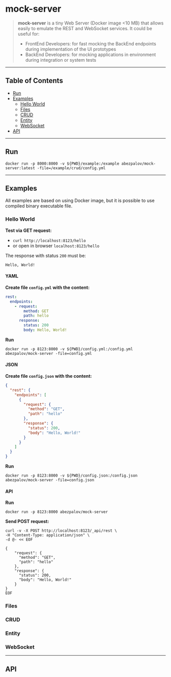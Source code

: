# mock-server
> **mock-server** is a tiny Web Server (Docker image <10 MB) that allows easily to emulate the REST and WebSocket services.
> It could be useful for:
> * FrontEnd Developers: for fast mocking the BackEnd endpoints during implementation of the UI prototypes
> * BackEnd Developers: for mocking applications in environment during integration or system tests 
---

## Table of Contents
* [Run](#run)
* [Examples](#examples)
    * [Hello World](#hello-world)
    * [Files](#files)
    * [CRUD](#crud)
    * [Entity](#entity)
    * [WebSocket](#websocket)
* [API](#api)

---
## Run

`docker run -p 8000:8000 -v ${PWD}/example:/example abezpalov/mock-server:latest -file=/example/crud/config.yml`

---
## Examples
All examples are based on using Docker image, but it is possible to use compiled binary executable file.
### Hello World

**Test via GET request:**
* `curl http://localhost:8123/hello`
* or open in browser `localhost:8123/hello`

The response with status `200` must be:
```
Hello, World!
```

#### YAML
**Create file `config.yml` with the content:**
```yaml
rest:
  endpoints:
    - request:
        method: GET
        path: hello
      response:
        status: 200
        body: Hello, World!
```
**Run**
```console
docker run -p 8123:8000 -v ${PWD}/config.yml:/config.yml abezpalov/mock-server -file=config.yml

```

#### JSON
**Create file `config.json` with the content:**
```json
{
  "rest": {
    "endpoints": [
      {
        "request": {
          "method": "GET",
          "path": "hello"
        },
        "response": {
          "status": 200,
          "body": "Hello, World!"
        }
      }
    ]
  }
}
```
**Run** 
```console
docker run -p 8123:8000 -v ${PWD}/config.json:/config.json abezpalov/mock-server -file=config.json

```

#### API
**Run** 
```console
docker run -p 8123:8000 abezpalov/mock-server
```
**Send POST request:**
```console
curl -v -X POST http://localhost:8123/_api/rest \
-H "Content-Type: application/json" \
-d @- << EOF

{
    "request": {
      "method": "GET",
      "path": "hello"
    },
    "response": {
      "status": 200,
      "body": "Hello, World!"
    }
}
EOF
```

### Files
### CRUD
### Entity
### WebSocket

---
## API

